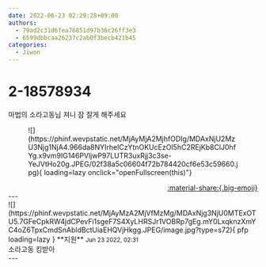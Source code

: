 ```yaml
---
date: 2022-06-23 02:29:28+09:00
authors:
  - 79ad2c31d6fea76851d97b36c26ff3e3
  - 6599dbbcaa26237c2ab0f3becb421b45
categories:
  - Jiwon
---
```


# 2-18578934

<div class="post-container" markdown="1">
<div class="content-container md-sidebar__scrollwrap" markdown="1">

마법의 소라고동님 져니 잠 잘게 해주세요
<figure markdown="1">
![](https://phinf.wevpstatic.net/MjAyMjA2MjhfODIg/MDAxNjU2MzU3Njg1NjA4.966da8NYIrhelCzYtnOKUcEzOI5hC2REjKb8ClJ0hfYg.x9vm9IG146PVljwP97LUTR3uxRjj3c3se-YeJVtHo20g.JPEG/02f38a5c06604f72b784420cf6e53c59660.jpg){ loading=lazy onclick="openFullscreen(this)"}
</figure>


</div>
</div>

<div style="text-align: right;" markdown="1">
<a href="https://weverse.io/fromis9/fanpost/2-18578934" style="text-align: right;">:material-share:{.big-emoji}</a>
</div>
---

<div class="comments-container md-sidebar__scrollwrap" markdown="1">
<div class="comment" markdown="1">
<div class='id-container' markdown="1">
![](https://phinf.wevpstatic.net/MjAyMzA2MjVfMzMg/MDAxNjg3NjU0MTExOTU5.7GFeCpkRW4jdCPevFi1sgeF7S4XyLHRSJr1VOBRp7gEg.mY0LxqknzXmYC4oZ6TpxCmdSnAbldBctUiaEHQVjHkgg.JPEG/image.jpg?type=s72){ pfp loading=lazy }
**<span class="artist">지원</span>** <small>Jun 23 2022, 02:31</small><br>
</div>
<div class='comment-body' markdown="1">
소라고동 킹받아
</div>
</div>
</div>
---
